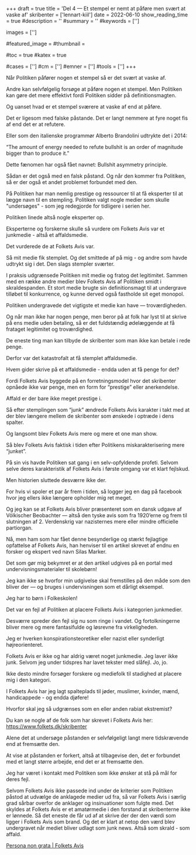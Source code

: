 +++
draft = true
title = 'Del 4 — Et stempel er nemt at påføre men svært at vaske af'
skribenter = ['lennart-kiil']
date = 2022-06-10
show_reading_time = true
#description = ''
#summary = ''
#keywords = ['']

images = ['']

#featured_image =
#thumbnail =

#toc = true
#katex = true

#cases = ['']
#cm = ['']
#emner = ['']
#tools = ['']
+++


Når Politiken påfører nogen et stempel så er det svært at vaske af.

Andre kan selvfølgelig forsøge at påføre nogen et stempel. Men Politiken kan gøre det mere effektivt fordi Politiken sidder på definitionsmagten. 

Og uanset hvad er et stempel sværere at vaske af end at påføre.

Det er ligesom med falske påstande. Det er langt nemmere at fyre noget fis af end det er at refutere.


Eller som den italienske programmør Alberto Brandolini udtrykte det i 2014:

“The amount of energy needed to refute bullshit is an order of magnitude bigger than to produce it.”

Dette fænomen har også fået navnet: Bullshit asymmetry principle.

Sådan er det også med en falsk påstand. Og når den kommer fra Politiken, så er der også et andet problemet forbundet med den.

På Politiken har man nemlig prestige og ressourcer til at få eksperter til at lægge navn til en stempling. Politiken valgt nogle medier som skulle "undersøges" - som jeg redegjorde for tidligere i serien her.

Politiken linede altså nogle eksperter op.

Eksperterne og forskerne skulle så vurdere om Folkets Avis var et junkmedie - altså et affaldsmedie.

Det vurderede de at Folkets Avis var.

Så mit medie fik stemplet. Og det smittede af på mig - og andre som havde udtrykt sig i det. Den slags stempler sværter.

I praksis udgrænsede Politiken mit medie og fratog det legitimitet. Sammen med en række andre medier blev Folkets Avis af Politiken smidt i skraldespanden. Et stort medie brugte sin definitionsmagt til at undergrave tilløbet til konkurrence, og kunne derved også fastholde sit eget monopol.

Politiken undergravede det vigtigste et medie kan have — troværdigheden.

Og når man ikke har nogen penge, men beror på at folk har lyst til at skrive på ens medie uden betaling, så er det fuldstændig ødelæggende at få frataget legitimitet og troværdighed.

De eneste ting man kan tilbyde de skribenter som man ikke kan betale i rede penge.

Derfor var det katastrofalt at få stemplet affaldsmedie. 

Hvem gider skrive på et affaldsmedie - endda uden at få penge for det?

Fordi Folkets Avis byggede på en forretningsmodel hvor det skribenter opnåede ikke var penge, men en form for “prestige” eller anerkendelse.

Affald er der bare ikke meget prestige i.

Så efter stemplingen som “junk” ændrede Folkets Avis karakter i takt med at der blev længere mellem de skribenter som ønskede i optræde i dens spalter.

Og langsomt blev Folkets Avis mere og mere et one man show.

Så blev Folkets Avis faktisk i tiden efter Politikens miskarakterisering mere “junket”.

På sin vis havde Politiken sat gang i en selv-opfyldende profeti. Selvom selve deres karakteristik af Folkets Avis i første omgang var et klart fejlskud.


Men historien sluttede desværre ikke der.

For hvis vi spoler et par år frem i tiden, så logger jeg en dag på facebook hvor jeg ellers ikke længere opholder mig ret meget.

Og jeg kan se at Folkets Avis bliver præsenteret som en dansk udgave af Völkischer Beobachter — altså den tyske avis som fra 1920’erne og frem til slutningen af 2. Verdenskrig var nazisternes mere eller mindre officielle partiorgan.

Nå, men ham som har fået denne besynderlige og stærkt fejlagtige opfattelse af Folkets Avis, han henviser til en artikel skrevet af endnu en forsker og ekspert ved navn Silas Marker.

Det som gør mig bekymret er at den artikel udgives på en portal med undervisningsmaterialer til skolebørn!

Jeg kan ikke se hvorfor min udgivelse skal fremstilles på den måde som den bliver der — og bruges i undervisningen som et dårligt eksempel.

Jeg har to børn i Folkeskolen!

Det var en fejl af Politiken at placere Folkets Avis i kategorien junkmedier.

Desværre spreder den fejl sig nu som ringe i vandet. Og fortolkningerne bliver mere og mere fantasifulde og løsrevne fra virkeligheden.

Jeg er hverken konspirationsteoretiker eller nazist eller synderligt højreorienteret.

Folkets Avis er ikke og har aldrig været noget junkmedie. Jeg laver ikke junk. Selvom jeg under tidspres har lavet tekster med slåfejl. Jo, jo.

Ikke desto mindre forsøger forskere og mediefolk til stadighed at placere mig i den kategori.

I Folkets Avis har jeg lagt spalteplads til jøder, muslimer, kvinder, mænd, handicappede - og endda djøfere!

Hvorfor skal jeg så udgrænses som en eller anden rabiat ekstremist?

Du kan se nogle af de folk som har skrevet i Folkets Avis her: https://www.folkets.dk/skribenter


Alene det at undersøge påstanden er selvfølgeligt langt mere tidskrævende end at fremsætte den.

At vise at påstanden er forkert, altså at tilbagevise den, det er forbundet med et langt større arbejde, end det er at fremsætte den.


Jeg har været i kontakt med Politiken som ikke ønsker at stå på mål for deres fejl.


















Selvom Folkets Avis ikke passede ind under de kriterier som Politiken påstod at udvælge de anklagede medier ud fra, så var Folkets Avis i særlig grad sårbar overfor de anklager og insinuationer som fulgte med. Det skyldes at Folkets Avis er et amatørmedie i den forstand at skribenterne ikke er lønnede. Så det eneste de får ud af at skrive der der den værdi som ligger i Folkets Avis som brand. Og det er klart at netop den værd blev undergravet når mediet bliver udlagt som junk news. Altså som skrald - som affald.



[Persona non grata | Folkets Avis](https://www.folkets.dk/node/4550)



